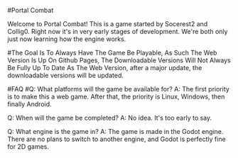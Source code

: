 #Portal Combat

Welcome to Portal Combat!  This is a game started by Socerest2 and Collig0.  Right now it's in very early stages of development.  We're both only just now learning how the engine works.

#The Goal Is To Always Have The Game Be Playable, As Such The Web Version Is Up On Github Pages, The Downloadable Versions Will Not Always Be Fully Up To Date As The Web Version, after a major update, the downloadable versions will be updated.

#FAQ
#Q: What platforms will the game be available for?
A: The first priority is to make this a web game.  After that, the priority is Linux, Windows, then finally Android.

Q: When will the game be completed?
A: No idea.  It's too early to say.

Q: What engine is the game in?
A: The game is made in the Godot engine.  There are no plans to switch to another engine, and Godot is perfectly fine for 2D games.
